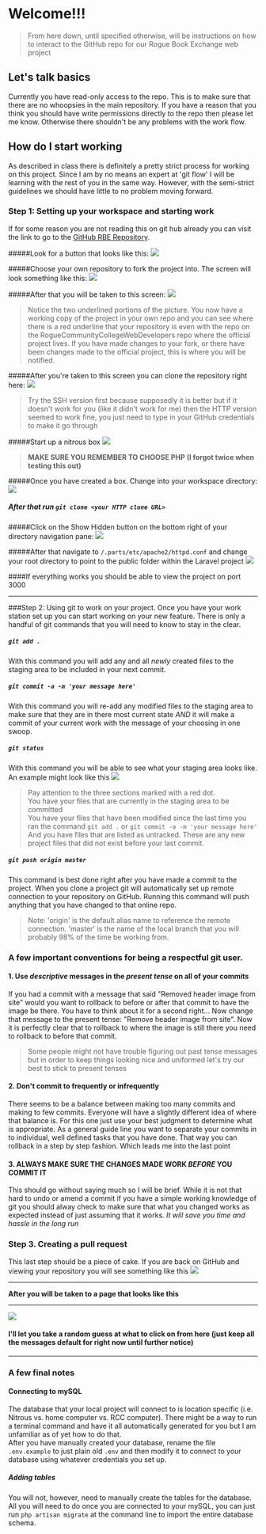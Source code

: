 # Welcome!!!
> From here down, until specified otherwise, will be instructions on how to interact to the GitHub repo for our Rogue Book Exchange web project

## Let's talk basics
Currently you have read-only access to the repo. This is to make sure that there are no whoopsies in the main repository.  If you have a reason that you think you should have write permissions directly to the repo then please let me know. Otherwise there shouldn't be any problems with the work flow.

## How do I start working
As described in class there is definitely a pretty strict process for working on this project. Since I am by no means an expert at 'git flow' I will be learning with the rest of you in the same way. However, with the semi-strict guidelines we should have little to no problem moving forward.

### Step 1: Setting up your workspace and starting work
If for some reason you are not reading this on git hub already you can visit the link to go to the [GitHub RBE Repository](https://github.com/RogueCommunityCollegeWebDevelopers/roguebookexchange). 

#####Look for a button that looks like this:
![](readmeassets/fork.png)

#####Choose your own repository to fork the project into. The screen will look something like this:
![](readmeassets/choserepo.png)

#####After that you will be taken to this screen:
![](readmeassets/forkedrepo.png)
> Notice the two underlined portions of the picture. You now have a working copy of the project in your own repo and you can see where there is a red underline that your repository is even with the repo on the RogueCommunityCollegeWebDevelopers repo where the official project lives. If you have made changes to your fork, or there have been changes made to the official project, this is where you will be notified.

#####After you're taken to this screen you can clone the repository right here:
![](readmeassets/cloningoptions.png)
> Try the SSH version first because supposedly it is better but if it doesn't work for you (like it didn't work for me) then the HTTP version seemed to work fine, you just need to type in your GitHub credentials to make it go through

#####Start up a nitrous box
![](readmeassets/createnitrous.png)
> **MAKE SURE YOU REMEMBER TO CHOOSE PHP (I forgot twice when testing this out)**

#####Once you have created a box. Change into your workspace directory:
![](readmeassets/changedirectory.png)

##### After that run ``git clone <your HTTP clone URL>``

#####Click on the Show Hidden button on the bottom right of your directory navigation pane:
![](readmeassets/hiddenitems.png)

#####After that navigate to ``/.parts/etc/apache2/httpd.conf`` and change your root directory to point to the public folder within the Laravel project
![](readmeassets/documentroot.png)

####If everything works you should be able to view the project on port 3000

---

###Step 2: Using git to work on your project.
Once you have your work station set up you can start working on your new feature. There is only a handful of git commands that you will need to know to stay in the clear.

##### ``git add .``
With this command you will add any and all *newly* created files to the staging area to be included in your next commit.
##### ``git commit -a -m 'your message here'``
With this command you will re-add any modified files to the staging area to make sure that they are in there most current state *AND* it will make a commit of your current work with the message of your choosing in one swoop.
##### ``git status``
With this command you will be able to see what your staging area looks like. An example might look like this ![](readmeassets/gitstatus.png)
> Pay attention to the three sections marked with a red dot.<br />
> You have your files that are currently in the staging area to be committed<br />
> You have your files that have been modified since the last time you ran the command ``git add .`` or ``git commit -a -m 'your message here'``<br />
> And you have files that are listed as untracked. These are any new project files that did not exist before your last commit.

##### ``git push origin master``
This command is best done right after you have made a commit to the project. When you clone a project git will automatically set up remote connection to your repository on GitHub. Running this command will push anything that you have changed to that online repo.
> Note: 'origin' is the default alias name to reference the remote connection. 'master' is the name of the local branch that you will probably 98% of the time be working from.

### A few important conventions for being a respectful git user.
#### 1. Use *descriptive* messages in the *present tense* on all of your commits
If you had a commit with a message that said "Removed header image from site" would you want to rollback to before or after that commit to have the image be there. You have to think about it for a second right... Now change that message to the present tense: "Remove header image from site". Now it is perfectly clear that to rollback to where the image is still there you need to rollback to before that commit.
> Some people might not have trouble figuring out past tense messages but in order to keep things looking nice and uniformed let's try our best to stick to present tenses

#### 2. Don't commit to frequently or infrequently
There seems to be a balance between making too many commits and making to few commits. Everyone will have a slightly different idea of where that balance is. For this one just use your best judgment to determine what is appropriate. As a general guide line you want to separate your commits in to individual, well defined tasks that you have done. That way you can rollback in a step by step fashion. Which leads me into the last point

#### 3. ALWAYS MAKE SURE THE CHANGES MADE WORK *BEFORE* YOU COMMIT IT
This should go without saying much so I will be brief. While it is not that hard to undo or amend a commit if you have a simple working knowledge of git you should alway check to make sure that what you changed works as expected instead of just assuming that it works. *It will save you time and hassle in the long run*

### Step 3. Creating a pull request
This last step should be a piece of cake. If you are back on GitHub and viewing your repository you will see something like this 
![](readmeassets/pullrequest1.png)

---

**After you will be taken to a page that looks like this** 

---

![](readmeassets/pullrequest2.png)

#### I'll let you take a random guess at what to click on from here (just keep all the messages default for right now until further notice)

---

### A few final notes
#### Connecting to mySQL
The database that your local project will connect to is location specific (i.e. Nitrous vs. home computer vs. RCC computer). There might be a way to run a terminal command and have it all automatically generated for you but I am unfamiliar as of yet how to do that.<br />
After you have manually created your database, rename the file `.env.example` to just plain old `.env` and then modify it to connect to your database using whatever credentials you set up.
##### Adding tables
You will not, however, need to manually create the tables for the database. All you will need to do once you are connected to your mySQL, you can just run ``php artisan migrate`` at the command line to import the entire database schema.
